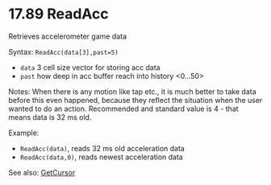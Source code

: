 # 17.89 ReadAcc

Retrieves accelerometer game data

Syntax: `ReadAcc(data[3],past=5)`

* `data` 3 cell size vector for storing acc data 
* `past` how deep in acc buffer reach into history &lt;0...50&gt;

Notes: When there is any motion like tap etc., it is much better to take data before this even happened, because they reflect the situation when the user wanted to do an action. Recommended and standard value is 4 - that means data is 32 ms old.

Example:

* `ReadAcc(data)`, reads 32 ms old acceleration data 
* `ReadAcc(data,0)`, reads newest acceleration data 

See also: [GetCursor](/17-api-native-functions/1790-getcursor.md)

